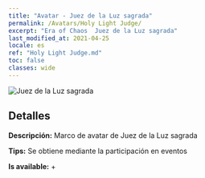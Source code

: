 ```yaml
---
title: "Avatar - Juez de la Luz sagrada"
permalink: /Avatars/Holy Light Judge/
excerpt: "Era of Chaos  Juez de la Luz sagrada"
last_modified_at: 2021-04-25
locale: es
ref: "Holy Light Judge.md"
toc: false
classes: wide
---
```

 ![Juez de la Luz sagrada](/images/a/avatarFrame_51.png)

## Detalles

 **Descripción:** Marco de avatar de Juez de la Luz sagrada 

 **Tips:** Se obtiene mediante la participación en eventos 

 **Is available:**  + 

